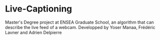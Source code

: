 # Live-Captioning
Master's Degree project at ENSEA Graduate School, an algorithm that can describe the live feed of a webcam. Developped by Yoser Manaa, Frédéric Lavner and Adrien Delpierre
